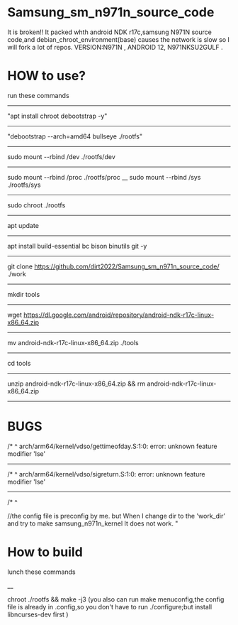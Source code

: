 # Samsung_sm_n971n_source_code
It is broken!! It packed whth android NDK r17c,samsung N971N source code,and debian_chroot_environment(base)
causes the network is slow so I will fork a lot of repos.
VERSION:N971N , ANDROID 12, N971NKSU2GULF .
# HOW to use?
run these commands
___
"apt install chroot debootstrap -y"
___
"debootstrap --arch=amd64 bullseye ./rootfs"
___
sudo mount --rbind /dev ./rootfs/dev
___
sudo mount --rbind /proc ./rootfs/proc
__
sudo mount --rbind /sys ./rootfs/sys
___
sudo chroot ./rootfs
___
apt update
___
apt install build-essential bc bison binutils git -y
___
git clone https://github.com/dirt2022/Samsung_sm_n971n_source_code/ ./work
___
mkdir tools
___
wget https://dl.google.com/android/repository/android-ndk-r17c-linux-x86_64.zip
___
mv android-ndk-r17c-linux-x86_64.zip ./tools
___
cd tools
___
unzip android-ndk-r17c-linux-x86_64.zip && rm android-ndk-r17c-linux-x86_64.zip
___
# BUGS
/*
 ^
arch/arm64/kernel/vdso/gettimeofday.S:1:0: error: unknown feature modifier 'lse'

________
 /*
 ^
arch/arm64/kernel/vdso/sigreturn.S:1:0: error: unknown feature modifier 'lse'
________

 /*
 ^

//the config file is preconfig by me. but When I change dir to the 'work_dir' and try to make samsung_n971n_kernel It does not work.
"

# How to build
lunch these commands

__

chroot ./rootfs && make -j3 (you also can run make menuconfig,the config file is already in .config,so you don't have to run ./configure;but install libncurses-dev first )
